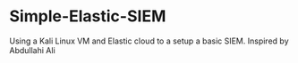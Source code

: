 # Simple-Elastic-SIEM
Using a Kali Linux VM and Elastic cloud to a setup a basic SIEM. Inspired by Abdullahi Ali
